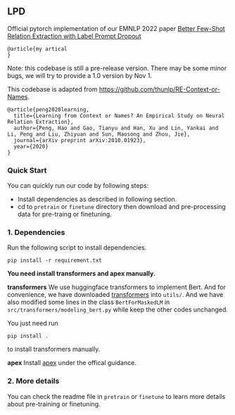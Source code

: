 ## LPD
Official pytorch implementation of our EMNLP 2022 paper [Better Few-Shot Relation Extraction with Label Prompt Dropout]()
```
@article{my artical
}
```
Note: this codebase is still a pre-release version. There may be some minor bugs, we will try to provide a 1.0 version by Nov 1.

This codebase is adapted from https://github.com/thunlp/RE-Context-or-Names. 
```
@article{peng2020learning,
  title={Learning from Context or Names? An Empirical Study on Neural Relation Extraction},
  author={Peng, Hao and Gao, Tianyu and Han, Xu and Lin, Yankai and Li, Peng and Liu, Zhiyuan and Sun, Maosong and Zhou, Jie},
  journal={arXiv preprint arXiv:2010.01923},
  year={2020}
}
```

### Quick Start

You can quickly run our code by following steps:

- Install dependencies as described in following section. 
- cd to `pretrain` or `finetune` directory then download and pre-processing data for pre-traing or finetuning.    


### 1. Dependencies

Run the following script to install dependencies.

```shell
pip install -r requirement.txt
```

**You need install transformers and apex manually.**

**transformers**
We use huggingface transformers to implement Bert.  And for convenience, we have downloaded  [transformers](https://github.com/huggingface/transformers) into `utils/`. And we have also modified some lines in the class `BertForMaskedLM` in `src/transformers/modeling_bert.py` while keep the other codes unchanged. 

You just need run 
```
pip install .
```
to install transformers manually.

**apex**
Install [apex](https://github.com/NVIDIA/apex) under the offical guidance.

### 2. More details
You can check the readme file in `pretrain` or `finetune` to learn more details about pre-training or finetuning.








